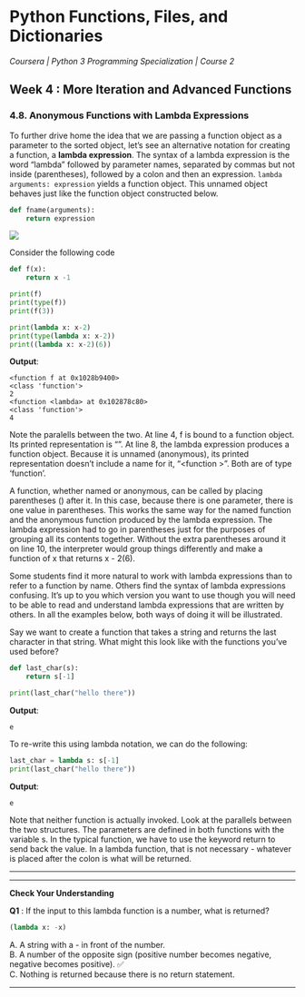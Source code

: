 # Python Functions, Files, and Dictionaries
*Coursera | Python 3 Programming Specialization | Course 2*

## Week 4 : More Iteration and Advanced Functions
### 4.8. Anonymous Functions with Lambda Expressions

To further drive home the idea that we are passing a function object as a parameter to the sorted object, let’s see an alternative notation for creating a function, a **lambda expression**. The syntax of a lambda expression is the word “lambda” followed by parameter names, separated by commas but not inside (parentheses), followed by a colon and then an expression. `lambda arguments: expression` yields a function object. This unnamed object behaves just like the function object constructed below.


```python
def fname(arguments):
	return expression
```

![](https://fopp.umsi.education/runestone/static/fopp/_images/lambda.gif)

Consider the following code

```python
def f(x):
	return x -1

print(f)
print(type(f))
print(f(3))

print(lambda x: x-2)
print(type(lambda x: x-2))
print((lambda x: x-2)(6))
```

**Output**:

```
<function f at 0x1028b9400>
<class 'function'>
2
<function <lambda> at 0x102878c80>
<class 'function'>
4
```

Note the paralells between the two. At line 4, f is bound to a function object. Its printed representation is “<function f>”. At line 8, the lambda expression produces a function object. Because it is unnamed (anonymous), its printed representation doesn’t include a name for it, “<function <lambda>>”. Both are of type ‘function’.

A function, whether named or anonymous, can be called by placing parentheses () after it. In this case, because there is one parameter, there is one value in parentheses. This works the same way for the named function and the anonymous function produced by the lambda expression. The lambda expression had to go in parentheses just for the purposes of grouping all its contents together. Without the extra parentheses around it on line 10, the interpreter would group things differently and make a function of x that returns x - 2(6).

Some students find it more natural to work with lambda expressions than to refer to a function by name. Others find the syntax of lambda expressions confusing. It’s up to you which version you want to use though you will need to be able to read and understand lambda expressions that are written by others. In all the examples below, both ways of doing it will be illustrated.

Say we want to create a function that takes a string and returns the last character in that string. What might this look like with the functions you’ve used before?


```python
def last_char(s):
	return s[-1]

print(last_char("hello there"))
```

**Output**:

```
e
```

To re-write this using lambda notation, we can do the following:


```python
last_char = lambda s: s[-1]
print(last_char("hello there"))
```

**Output**:

```
e
```

Note that neither function is actually invoked. Look at the parallels between the two structures. The parameters are defined in both functions with the variable s. In the typical function, we have to use the keyword return to send back the value. In a lambda function, that is not necessary - whatever is placed after the colon is what will be returned.


----
----

**Check Your Understanding**

**Q1** : If the input to this lambda function is a number, what is returned?

```python
(lambda x: -x)
```

A. A string with a - in front of the number. <br>
B. A number of the opposite sign (positive number becomes negative, negative becomes positive). ✅ <br>
C. Nothing is returned because there is no return statement.  <br>

-----
